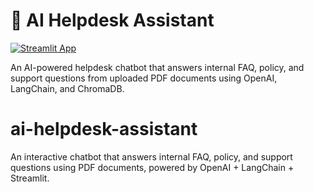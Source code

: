 # 🧠 AI Helpdesk Assistant

[![Streamlit App](https://img.shields.io/badge/Live%20App-Open-green?logo=streamlit)](https://rbfhold-ai-helpdesk-assistant.streamlit.app)

An AI-powered helpdesk chatbot that answers internal FAQ, policy, and support questions from uploaded PDF documents using OpenAI, LangChain, and ChromaDB.

# ai-helpdesk-assistant
An interactive chatbot that answers internal FAQ, policy, and support questions using PDF documents, powered by OpenAI + LangChain + Streamlit.
